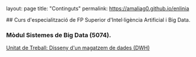 layout: page
title: "Continguts"
permalink: https://amaliag0.github.io/enlinia

## Curs d'especialització de FP Superior d'Intel·ligència Artificial i Big Data.
### Mòdul Sistemes de Big Data (5074). 
[Unitat de Treball: Disseny d'un magatzem de dades (DWH)](https://amaliag0.github.io/enlinia/fp-ia-bigdata.html)

